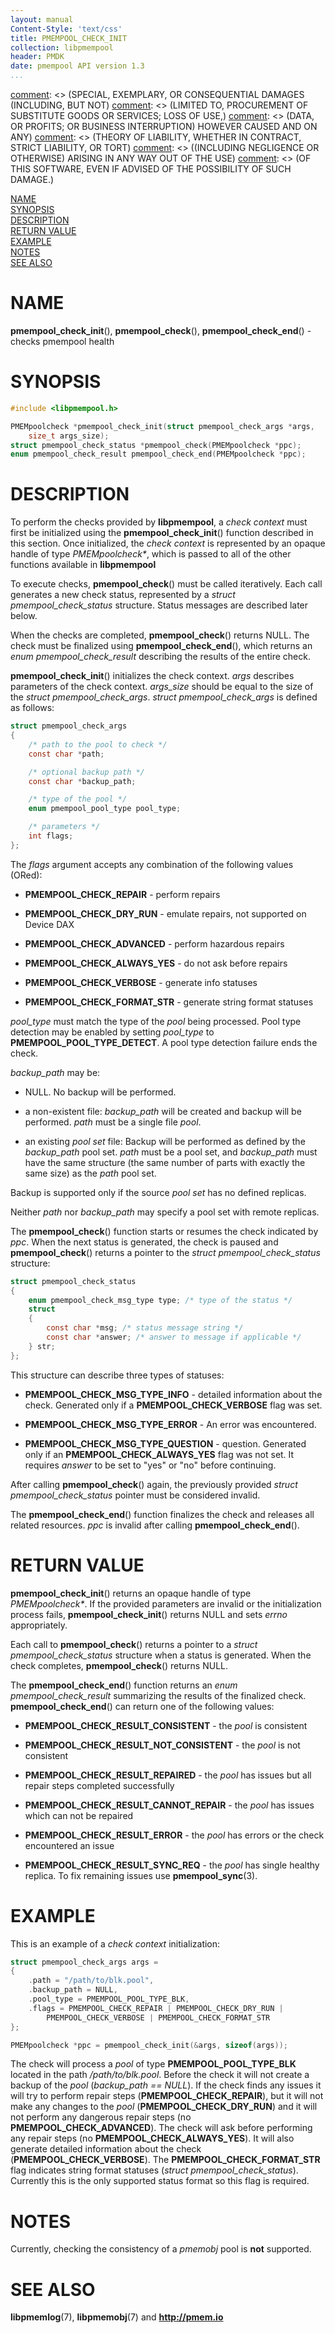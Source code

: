 ```yaml
---
layout: manual
Content-Style: 'text/css'
title: PMEMPOOL_CHECK_INIT
collection: libpmempool
header: PMDK
date: pmempool API version 1.3
...
```


[comment]: <> (Copyright 2017, Intel Corporation)

[comment]: <> (Redistribution and use in source and binary forms, with or without)
[comment]: <> (modification, are permitted provided that the following conditions)
[comment]: <> (are met:)
[comment]: <> (    * Redistributions of source code must retain the above copyright)
[comment]: <> (      notice, this list of conditions and the following disclaimer.)
[comment]: <> (    * Redistributions in binary form must reproduce the above copyright)
[comment]: <> (      notice, this list of conditions and the following disclaimer in)
[comment]: <> (      the documentation and/or other materials provided with the)
[comment]: <> (      distribution.)
[comment]: <> (    * Neither the name of the copyright holder nor the names of its)
[comment]: <> (      contributors may be used to endorse or promote products derived)
[comment]: <> (      from this software without specific prior written permission.)

[comment]: <> (THIS SOFTWARE IS PROVIDED BY THE COPYRIGHT HOLDERS AND CONTRIBUTORS)
[comment]: <> ("AS IS" AND ANY EXPRESS OR IMPLIED WARRANTIES, INCLUDING, BUT NOT)
[comment]: <> (LIMITED TO, THE IMPLIED WARRANTIES OF MERCHANTABILITY AND FITNESS FOR)
[comment]: <> (A PARTICULAR PURPOSE ARE DISCLAIMED. IN NO EVENT SHALL THE COPYRIGHT)
[comment]: <> (OWNER OR CONTRIBUTORS BE LIABLE FOR ANY DIRECT, INDIRECT, INCIDENTAL,)
[comment]: <> (SPECIAL, EXEMPLARY, OR CONSEQUENTIAL DAMAGES (INCLUDING, BUT NOT)
[comment]: <> (LIMITED TO, PROCUREMENT OF SUBSTITUTE GOODS OR SERVICES; LOSS OF USE,)
[comment]: <> (DATA, OR PROFITS; OR BUSINESS INTERRUPTION) HOWEVER CAUSED AND ON ANY)
[comment]: <> (THEORY OF LIABILITY, WHETHER IN CONTRACT, STRICT LIABILITY, OR TORT)
[comment]: <> ((INCLUDING NEGLIGENCE OR OTHERWISE) ARISING IN ANY WAY OUT OF THE USE)
[comment]: <> (OF THIS SOFTWARE, EVEN IF ADVISED OF THE POSSIBILITY OF SUCH DAMAGE.)

[comment]: <> (pmempool_check_init.3 -- man page for pmempool health check functions)

[NAME](#name)<br />
[SYNOPSIS](#synopsis)<br />
[DESCRIPTION](#description)<br />
[RETURN VALUE](#return-value)<br />
[EXAMPLE](#example)<br />
[NOTES](#notes)<br />
[SEE ALSO](#see-also)<br />


# NAME #

**pmempool_check_init**(), **pmempool_check**(),
**pmempool_check_end**() - checks pmempool health


# SYNOPSIS #

```c
#include <libpmempool.h>

PMEMpoolcheck *pmempool_check_init(struct pmempool_check_args *args, 
	size_t args_size);
struct pmempool_check_status *pmempool_check(PMEMpoolcheck *ppc);
enum pmempool_check_result pmempool_check_end(PMEMpoolcheck *ppc);
```




# DESCRIPTION #

To perform the checks provided by **libpmempool**, a *check context*
must first be initialized using the **pmempool_check_init**()
function described in this section. Once initialized, the
*check context* is represented by an opaque handle of
type *PMEMpoolcheck\**, which is passed to all of the
other functions available in **libpmempool**

To execute checks, **pmempool_check**() must be called iteratively.
Each call generates a new check status, represented by a
*struct pmempool_check_status* structure. Status messages are described
later below.

When the checks are completed, **pmempool_check**() returns NULL. The check
must be finalized using **pmempool_check_end**(), which returns an
*enum pmempool_check_result* describing the results of the entire check.

**pmempool_check_init**() initializes the check context. *args* describes
parameters of the check context. *args_size* should be equal to the size of
the *struct pmempool_check_args*. *struct pmempool_check_args* is defined as follows:



```c
struct pmempool_check_args
{
	/* path to the pool to check */
	const char *path;

	/* optional backup path */
	const char *backup_path;

	/* type of the pool */
	enum pmempool_pool_type pool_type;

	/* parameters */
	int flags;
};
```


The *flags* argument accepts any combination of the following values (ORed):

+ **PMEMPOOL_CHECK_REPAIR** - perform repairs

+ **PMEMPOOL_CHECK_DRY_RUN** - emulate repairs, not supported on Device DAX

+ **PMEMPOOL_CHECK_ADVANCED** - perform hazardous repairs

+ **PMEMPOOL_CHECK_ALWAYS_YES** - do not ask before repairs

+ **PMEMPOOL_CHECK_VERBOSE** - generate info statuses

+ **PMEMPOOL_CHECK_FORMAT_STR** - generate string format statuses

*pool_type* must match the type of the *pool* being processed. Pool type
detection may be enabled by setting *pool_type* to
**PMEMPOOL_POOL_TYPE_DETECT**. A pool type detection failure ends the check.

*backup_path* may be:

+ NULL. No backup will be performed.

+ a non-existent file: *backup_path* will be created and backup will be
performed. *path* must be a single file *pool*.

+ an existing *pool set* file: Backup will be performed as defined by the
*backup_path* pool set. *path* must be a pool set, and *backup_path* must have
the same structure (the same number of parts with exactly the same size) as the
*path* pool set.

Backup is supported only if the source *pool set* has no defined replicas.

Neither *path* nor *backup_path* may specify a pool set with remote replicas.

The **pmempool_check**() function starts or resumes the check indicated by *ppc*.
When the next status is generated, the check is paused and **pmempool_check**()
returns a pointer to the *struct pmempool_check_status* structure:


```c
struct pmempool_check_status
{
	enum pmempool_check_msg_type type; /* type of the status */
	struct
	{
		const char *msg; /* status message string */
		const char *answer; /* answer to message if applicable */
	} str;
};
```


This structure can describe three types of statuses:

+ **PMEMPOOL_CHECK_MSG_TYPE_INFO** - detailed information about the check.
  Generated only if a **PMEMPOOL_CHECK_VERBOSE** flag was set.

+ **PMEMPOOL_CHECK_MSG_TYPE_ERROR** - An error was encountered.

+ **PMEMPOOL_CHECK_MSG_TYPE_QUESTION** - question. Generated only if an
  **PMEMPOOL_CHECK_ALWAYS_YES** flag was not set. It requires *answer* to be
  set to "yes" or "no" before continuing.

After calling **pmempool_check**() again, the previously provided
*struct pmempool_check_status* pointer must be considered invalid.

The **pmempool_check_end**() function finalizes the check and releases all
related resources. *ppc* is invalid after calling **pmempool_check_end**().


# RETURN VALUE #

**pmempool_check_init**() returns an opaque handle of type *PMEMpoolcheck\**.
If the provided parameters are invalid or the initialization process fails,
**pmempool_check_init**() returns NULL and sets *errno* appropriately.

Each call to **pmempool_check**() returns a pointer to a
*struct pmempool_check_status* structure when a status is generated. When the
check completes, **pmempool_check**() returns NULL.

The **pmempool_check_end**() function returns an *enum pmempool_check_result*
summarizing the results of the finalized check. **pmempool_check_end**() can
return one of the following values:

+ **PMEMPOOL_CHECK_RESULT_CONSISTENT** - the *pool* is consistent

+ **PMEMPOOL_CHECK_RESULT_NOT_CONSISTENT** - the *pool* is not consistent

+ **PMEMPOOL_CHECK_RESULT_REPAIRED** - the *pool* has issues but all repair
  steps completed successfully

+ **PMEMPOOL_CHECK_RESULT_CANNOT_REPAIR** - the *pool* has issues which
  can not be repaired

+ **PMEMPOOL_CHECK_RESULT_ERROR** - the *pool* has errors or the check
  encountered an issue

+ **PMEMPOOL_CHECK_RESULT_SYNC_REQ** - the *pool* has single healthy replica.
  To fix remaining issues use **pmempool_sync**(3).

# EXAMPLE #

This is an example of a *check context* initialization:

```c
struct pmempool_check_args args =
{
	.path = "/path/to/blk.pool",
	.backup_path = NULL,
	.pool_type = PMEMPOOL_POOL_TYPE_BLK,
	.flags = PMEMPOOL_CHECK_REPAIR | PMEMPOOL_CHECK_DRY_RUN |
		PMEMPOOL_CHECK_VERBOSE | PMEMPOOL_CHECK_FORMAT_STR
};
```

```c
PMEMpoolcheck *ppc = pmempool_check_init(&args, sizeof(args));
```

The check will process a *pool* of type **PMEMPOOL_POOL_TYPE_BLK**
located in the path */path/to/blk.pool*. Before the check it will
not create a backup of the *pool* (*backup_path == NULL*).
If the check finds any issues it will try to
perform repair steps (**PMEMPOOL_CHECK_REPAIR**), but it
will not make any changes to the *pool*
(**PMEMPOOL_CHECK_DRY_RUN**) and it will not perform any
dangerous repair steps (no **PMEMPOOL_CHECK_ADVANCED**).
The check will ask before performing any repair steps (no
**PMEMPOOL_CHECK_ALWAYS_YES**). It will also generate
detailed information about the check (**PMEMPOOL_CHECK_VERBOSE**).
The **PMEMPOOL_CHECK_FORMAT_STR** flag indicates string
format statuses (*struct pmempool_check_status*).
Currently this is the only supported status format so this flag is required.


# NOTES #

Currently, checking the consistency of a *pmemobj* pool is
**not** supported.


# SEE ALSO #

**libpmemlog**(7), **libpmemobj**(7) and **<http://pmem.io>**
